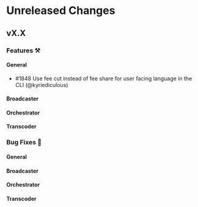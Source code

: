 # Unreleased Changes

## vX.X

### Features ⚒

#### General

- \#1848 Use fee cut instead of fee share for user facing language in the CLI (@kyriediculous)

#### Broadcaster

#### Orchestrator

#### Transcoder

### Bug Fixes 🐞

#### General

#### Broadcaster

#### Orchestrator

#### Transcoder
